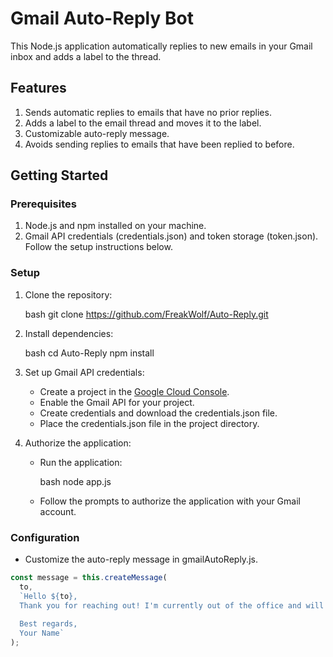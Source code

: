 # Gmail Auto-Reply Bot

This Node.js application automatically replies to new emails in your Gmail inbox and adds a label to the thread.

## Features

1. Sends automatic replies to emails that have no prior replies.
2. Adds a label to the email thread and moves it to the label.
3. Customizable auto-reply message.
4. Avoids sending replies to emails that have been replied to before.

## Getting Started

### Prerequisites

1. Node.js and npm installed on your machine.
2. Gmail API credentials (credentials.json) and token storage (token.json). Follow the setup instructions below.

### Setup

1. Clone the repository:

    bash
    git clone https://github.com/FreakWolf/Auto-Reply.git
    

2. Install dependencies:

    bash
    cd Auto-Reply
    npm install
    

3. Set up Gmail API credentials:

    - Create a project in the [Google Cloud Console](https://console.developers.google.com/).
    - Enable the Gmail API for your project.
    - Create credentials and download the credentials.json file.
    - Place the credentials.json file in the project directory.

4. Authorize the application:

    - Run the application:

        bash
        node app.js
        

    - Follow the prompts to authorize the application with your Gmail account.

### Configuration

- Customize the auto-reply message in gmailAutoReply.js.

```javascript
const message = this.createMessage(
  to,
  `Hello ${to},
  Thank you for reaching out! I'm currently out of the office and will get back to you as soon as possible.
  
  Best regards,
  Your Name`
);